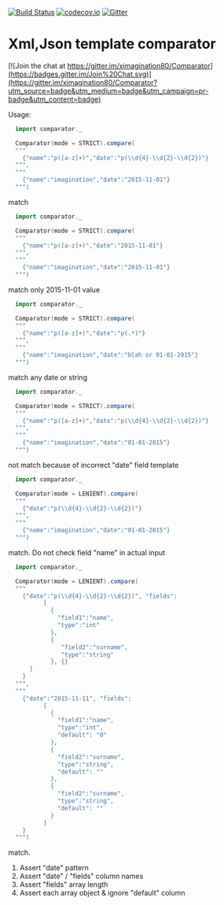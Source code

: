 [![Build Status](https://travis-ci.org/ximagination80/Comparator.png)](https://travis-ci.org/ximagination80/Comparator)
[![codecov.io](https://codecov.io/github/ximagination80/Comparator/coverage.svg?branch=master)](https://codecov.io/github/ximagination80/Comparator?branch=master)
[![Gitter](https://badges.gitter.im/Join%20Chat.svg)](https://gitter.im/ximagination80/Comparator?utm_source=badge&utm_medium=badge&utm_campaign=pr-badge)
# Xml,Json template comparator

[![Join the chat at https://gitter.im/ximagination80/Comparator](https://badges.gitter.im/Join%20Chat.svg)](https://gitter.im/ximagination80/Comparator?utm_source=badge&utm_medium=badge&utm_campaign=pr-badge&utm_content=badge)

Usage:

```scala
  import comparator._

  Comparator(mode = STRICT).compare(
  """
    {"name":"p([a-z]+)","date":"p(\\d{4}-\\d{2}-\\d{2})"}
  """,
  """
    {"name":"imagination","date":"2015-11-01"}
  """)
```
  match

```scala
  import comparator._

  Comparator(mode = STRICT).compare(
  """
    {"name":"p([a-z]+)","date":"2015-11-01"}
  """,
  """
    {"name":"imagination","date":"2015-11-01"}
  """)
```
  match only 2015-11-01 value

```scala
  import comparator._

  Comparator(mode = STRICT).compare(
  """
    {"name":"p([a-z]+)","date":"p(.*)"}
  """,
  """
    {"name":"imagination","date":"blah or 01-01-2015"}
  """)
```
  match any date or string


```scala
  import comparator._

  Comparator(mode = STRICT).compare(
  """
    {"name":"p([a-z]+)","date":"p(\\d{4}-\\d{2}-\\d{2})"}
  """,
  """
    {"name":"imagination","date":"01-01-2015"}
  """)
```
  not match because of incorrect "date" field template

```scala
  import comparator._

  Comparator(mode = LENIENT).compare(
  """
    {"date":"p(\\d{4}-\\d{2}-\\d{2})"}
  """,
  """
    {"name":"imagination","date":"01-01-2015"}
  """)
```
  match. Do not check field "name" in actual input
  
```scala
  import comparator._

  Comparator(mode = LENIENT).compare(
  """
    {"date":"p(\\d{4}-\\d{2}-\\d{2})", "fields":
          [
            {
              "field1":"name",
              "type":"int"
            },
            {
               "field2":"surname",
               "type":"string"
            }, {}
      ]
    }
  """,
  """
    {"date":"2015-11-11", "fields":
          [
            {
              "field1":"name",
              "type":"int",
              "default": "0"
            },
            {
              "field2":"surname",
              "type":"string",
              "default": ""
            },
            {
              "field2":"surname",
              "type":"string",
              "default": ""
            }
          ] 
    }
  """)
```
  match. 
  
  1) Assert "date" pattern
  2) Assert "date" / "fields" column names
  3) Assert "fields" array length
  4) Assert each array object & ignore "default" column 





